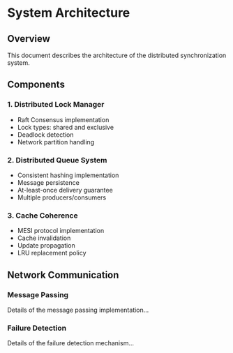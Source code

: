 # System Architecture

## Overview
This document describes the architecture of the distributed synchronization system.

## Components

### 1. Distributed Lock Manager
- Raft Consensus implementation
- Lock types: shared and exclusive
- Deadlock detection
- Network partition handling

### 2. Distributed Queue System
- Consistent hashing implementation
- Message persistence
- At-least-once delivery guarantee
- Multiple producers/consumers

### 3. Cache Coherence
- MESI protocol implementation
- Cache invalidation
- Update propagation
- LRU replacement policy

## Network Communication

### Message Passing
Details of the message passing implementation...

### Failure Detection
Details of the failure detection mechanism...